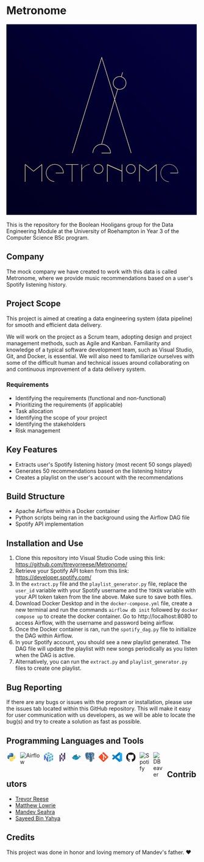 # Metronome

<!--- ![Logo](https://github.com/ttrevorreese/Metronome/blob/8bc31be3fe74fc77f94a45a025143cd0a7c7e2c1/Assets/Metronome%20Logo.png) --->

<img src="https://github.com/ttrevorreese/Metronome/blob/8bc31be3fe74fc77f94a45a025143cd0a7c7e2c1/Assets/Metronome%20Logo.png" alt="Metronome Logo" width="500" height="500">

This is the repository for the Boolean Hooligans group for the Data Engineering Module at the University of Roehampton in Year 3 of the Computer Science BSc program.

## Company

The mock company we have created to work with this data is called Metronome, where we provide music recommendations based on a user's Spotify listening history.

## Project Scope

This project is aimed at creating a data engineering system (data pipeline) for smooth and efficient data delivery.

We will work on the project as a Scrum team, adopting design and project management methods, such as Agile and Kanban. Familiarity and knowledge of a typical software development team, such as Visual Studio, Git, and Docker, is essential. We will also need to familiarize ourselves with some of the difficult human and technical issues around collaborating on and continuous improvement of a data delivery system.

### Requirements

- Identifying the requirements (functional and non-functional)
- Prioritizing the requirements (if applicable)
- Task allocation
- Identifying the scope of your project
- Identifying the stakeholders
- Risk management

## Key Features

- Extracts user's Spotify listening history (most recent 50 songs played)
- Generates 50 recommendations based on the listening history
- Creates a playlist on the user's account with the recommendations

## Build Structure

- Apache Airflow within a Docker container
- Python scripts being ran in the background using the Airflow DAG file
- Spotify API implementation

## Installation and Use

1. Clone this repository into Visual Studio Code using this link: https://github.com/ttrevorreese/Metronome/
2. Retrieve your Spotify API token from this link: https://developer.spotify.com/
3. In the `extract.py` file and the `playlist_generator.py` file, replace the `user_id` variable with your Spotify username and the `TOKEN` variable with your API token taken from the line above. Make sure to save both files.
4. Download Docker Desktop and in the `docker-compose.yml` file, create a new terminal and run the commands `airflow db init` followed by `docker compose up` to create the docker container. Go to http://localhost:8080 to access Airflow, with the username and password being airflow.
5. Once the Docker container is ran, run the `spotify_dag.py` file to initialize the DAG within Airflow.
6. In your Spotify account, you should see a new playlist generated. The DAG file will update the playlist with new songs periodically as you listen when the DAG is active.
7. Alternatively, you can run the `extract.py` and `playlist_generator.py` files to create one playlist.

## Bug Reporting

If there are any bugs or issues with the program or installation, please use the issues tab located within this GitHub repository. This will make it easy for user communication with us developers, as we will be able to locate the bug(s) and try to create a solution as fast as possible.

## Programming Languages and Tools

<img align="left" alt="Python" width="26px" src=https://github.com/devicons/devicon/blob/2ae2a900d2f041da66e950e4d48052658d850630/icons/python/python-original.svg style="padding-right:10px;"/>
<img align="left" alt="Airflow" width="52px" src=https://upload.wikimedia.org/wikipedia/commons/thumb/d/de/AirflowLogo.png/800px-AirflowLogo.png?20191014185111 style="padding-right:10px;"/>
<img align="left" alt="NumPy" width="26px" src=https://github.com/devicons/devicon/blob/2ae2a900d2f041da66e950e4d48052658d850630/icons/numpy/numpy-original.svg style="padding-right:10px;"/>
<img align="left" alt="Pandas" width="26px" src=https://github.com/devicons/devicon/blob/2ae2a900d2f041da66e950e4d48052658d850630/icons/pandas/pandas-original.svg style="padding-right:10px;"/>
<img align="left" alt="Docker" width="26px" src=https://github.com/devicons/devicon/blob/2ae2a900d2f041da66e950e4d48052658d850630/icons/docker/docker-original.svg style="padding-right:10px;"/>
<img align="left" alt="PostgreSQL" width="26px" src=https://github.com/devicons/devicon/blob/2ae2a900d2f041da66e950e4d48052658d850630/icons/postgresql/postgresql-original.svg style="padding-right:10px;"/>
<img align="left" alt="Git" width="26px" src=https://github.com/devicons/devicon/blob/2ae2a900d2f041da66e950e4d48052658d850630/icons/git/git-original.svg style="padding-right:10px;"/>
<img align="left" alt="Visual Studio Code" width="26px" src="https://github.com/devicons/devicon/blob/2ae2a900d2f041da66e950e4d48052658d850630/icons/vscode/vscode-original.svg" style="padding-right:10px;"/>
<img align="left" alt="GitHub" width="26px" src=https://github.com/devicons/devicon/blob/2ae2a900d2f041da66e950e4d48052658d850630/icons/github/github-original.svg style="padding-right:10px;"/>
<img align="left" alt="Spotify" width="26px" src=https://upload.wikimedia.org/wikipedia/commons/8/84/Spotify_icon.svg style="padding-right:10px;"/>
<img align="left" alt="DBeaver" width="26px" src=https://upload.wikimedia.org/wikipedia/commons/thumb/b/b5/DBeaver_logo.svg/256px-DBeaver_logo.svg.png?20210313151619 style="padding-right:10px;"/>

<br />

## Contributors

- [Trevor Reese](https://github.com/ttrevorreese)
- [Matthew Lowrie](https://github.com/MatthewLowrie)
- [Mandev Seahra](https://github.com/mseahra)
- [Sayeed Bin Yahya](https://github.com/Sparx4life7xxx)

## Credits

This project was done in honor and loving memory of Mandev's father. ♥
